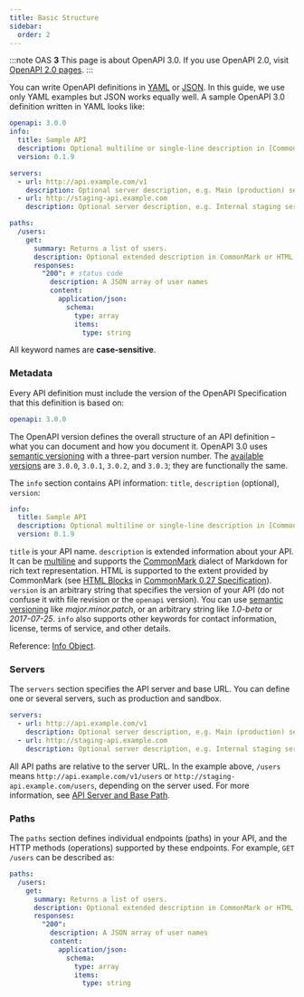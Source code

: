 ```yaml
---
title: Basic Structure
sidebar:
  order: 2
---
```


:::note
OAS **3** This page is about OpenAPI 3.0. If you use OpenAPI 2.0, visit [OpenAPI 2.0 pages](/specification/20/basic-structure/).
:::

You can write OpenAPI definitions in [YAML](https://en.wikipedia.org/wiki/YAML) or [JSON](https://en.wikipedia.org/wiki/JSON). In this guide, we use only YAML examples but JSON works equally well. A sample OpenAPI 3.0 definition written in YAML looks like:

```yaml
openapi: 3.0.0
info:
  title: Sample API
  description: Optional multiline or single-line description in [CommonMark](http://commonmark.org/help/) or HTML.
  version: 0.1.9

servers:
  - url: http://api.example.com/v1
    description: Optional server description, e.g. Main (production) server
  - url: http://staging-api.example.com
    description: Optional server description, e.g. Internal staging server for testing

paths:
  /users:
    get:
      summary: Returns a list of users.
      description: Optional extended description in CommonMark or HTML.
      responses:
        "200": # status code
          description: A JSON array of user names
          content:
            application/json:
              schema:
                type: array
                items:
                  type: string
```

All keyword names are **case-sensitive**.

### Metadata

Every API definition must include the version of the OpenAPI Specification that this definition is based on:

```yml
openapi: 3.0.0
```

The OpenAPI version defines the overall structure of an API definition – what you can document and how you document it. OpenAPI 3.0 uses [semantic versioning](http://semver.org/) with a three-part version number. The [available versions](https://github.com/OAI/OpenAPI-Specification/releases) are `3.0.0`, `3.0.1`, `3.0.2`, and `3.0.3`; they are functionally the same.

The `info` section contains API information: `title`, `description` (optional), `version`:

```yaml
info:
  title: Sample API
  description: Optional multiline or single-line description in [CommonMark](http://commonmark.org/help/) or HTML.
  version: 0.1.9
```

`title` is your API name. `description` is extended information about your API. It can be [multiline](http://stackoverflow.com/a/21699210) and supports the [CommonMark](http://commonmark.org/help/) dialect of Markdown for rich text representation. HTML is supported to the extent provided by CommonMark (see [HTML Blocks](http://spec.commonmark.org/0.27/) in [CommonMark 0.27 Specification](http://spec.commonmark.org/0.27/)). `version` is an arbitrary string that specifies the version of your API (do not confuse it with file revision or the `openapi` version). You can use [semantic versioning](http://semver.org/) like _major.minor.patch_, or an arbitrary string like _1.0-beta_ or _2017-07-25_. `info` also supports other keywords for contact information, license, terms of service, and other details.

Reference: [Info Object](https://github.com/OAI/OpenAPI-Specification/blob/master/versions/3.0.3.md#infoObject).

### Servers

The `servers` section specifies the API server and base URL. You can define one or several servers, such as production and sandbox.

```yml
servers:
  - url: http://api.example.com/v1
    description: Optional server description, e.g. Main (production) server
  - url: http://staging-api.example.com
    description: Optional server description, e.g. Internal staging server for testing
```

All API paths are relative to the server URL. In the example above, `/users` means `http://api.example.com/v1/users` or `http://staging-api.example.com/users`, depending on the server used. For more information, see [API Server and Base Path](/specification/api-host-and-base-path/).

### Paths

The `paths` section defines individual endpoints (paths) in your API, and the HTTP methods (operations) supported by these endpoints. For example, `GET /users` can be described as:

```yaml
paths:
  /users:
    get:
      summary: Returns a list of users.
      description: Optional extended description in CommonMark or HTML
      responses:
        "200":
          description: A JSON array of user names
          content:
            application/json:
              schema:
                type: array
                items:
                  type: string
```
